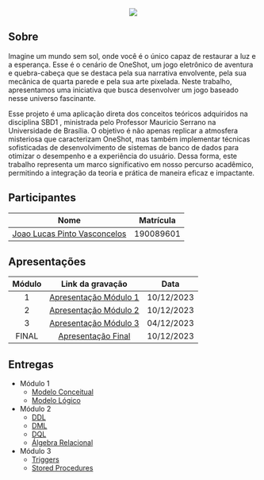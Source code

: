 <div align="center">
<img src="docs/images/banner-2.png" />
</div>

## Sobre
Imagine um mundo sem sol, onde você é o único capaz de restaurar a luz e a esperança. Esse é o cenário de OneShot, um jogo eletrônico de aventura e quebra-cabeça que se destaca pela sua narrativa envolvente, pela sua mecânica de quarta parede e pela sua arte pixelada. Neste trabalho, apresentamos uma iniciativa que busca desenvolver um jogo baseado nesse universo fascinante. 

Esse projeto é uma aplicação direta dos conceitos teóricos adquiridos na disciplina SBD1 , ministrada pelo Professor Mauricio Serrano na Universidade de Brasília. O objetivo é não apenas replicar a atmosfera misteriosa que caracterizam OneShot, mas também implementar técnicas sofisticadas de desenvolvimento de sistemas de banco de dados para otimizar o desempenho e a experiência do usuário. Dessa forma, este trabalho representa um marco significativo em nosso percurso acadêmico, permitindo a integração da teoria e prática de maneira eficaz e impactante.

## Participantes

|                         Nome                         | Matrícula |
| :--------------------------------------------------: | :-------: |
| [Joao Lucas Pinto Vasconcelos](github.com/HacKairos) | 190089601 |

## Apresentações


| Módulo |                                             Link da gravação                                              |    Data    |
| :----: | :-------------------------------------------------------------------------------------------------------: | :--------: |
|   1    |     [Apresentação Módulo 1](https://sbd1.github.io/2023.2-OneShot/documentos/apresentacoes/modulo-1/)     | 10/12/2023 |
|   2    |     [Apresentação Módulo 2](https://sbd1.github.io/2023.2-OneShot/documentos/apresentacoes/modulo-2/)     | 10/12/2023 |
|   3    |     [Apresentação Módulo 3](https://sbd1.github.io/2023.2-OneShot/documentos/apresentacoes/modulo-3/)     | 04/12/2023 |
| FINAL  |     [Apresentação  Final](https://sbd1.github.io/2023.2-OneShot/documentos/apresentacoes/modulo-Final/)   | 10/12/2023 |

## Entregas

- Módulo 1
  - [Modelo Conceitual](https://sbd1.github.io/2023.2-OneShot/documentos/modelagem/modelo-conceitual/)
  - [Modelo Lógico](https://sbd1.github.io/2023.2-OneShot/documentos/modelagem/modelo-logico/)
- Módulo 2
  - [DDL](https://sbd1.github.io/2023.2-OneShot/documentos/projeto-fisico/ddl/)
  - [DML](https://sbd1.github.io/2023.2-OneShot/documentos/projeto-fisico/dml/)
  - [DQL](https://sbd1.github.io/2023.2-OneShot/documentos/projeto-fisico/dql/)
  - [Álgebra Relacional](https://sbd1.github.io/2023.2-OneShot/documentos/projeto-fisico/algebra/)
- Módulo 3
    - [Triggers](https://sbd1.github.io/2023.2-OneShot/documentos/projeto-fisico/triggers/)
    - [Stored Procedures](https://sbd1.github.io/2023.2-OneShot/documentos/projeto-fisico/stored-procedures/)
